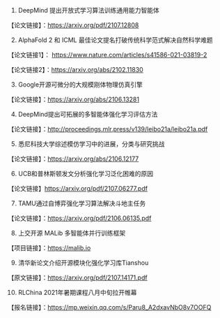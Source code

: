 1.	DeepMind 提出开放式学习算法训练通用能力智能体

【论文链接】：https://arxiv.org/pdf/2107.12808 

2.	AlphaFold 2 和 ICML 最佳论文提名打破传统科学范式解决自然科学难题

【论文链接1】： https://www.nature.com/articles/s41586-021-03819-2

【论文链接2】：https://arxiv.org/abs/2102.11830

3.	Google开源可微分的大规模刚体物理仿真引擎 

【论文链接】：https://arxiv.org/abs/2106.13281

4.	DeepMind提出可拓展的多智能体强化学习评估方法

【论文链接】：http://proceedings.mlr.press/v139/leibo21a/leibo21a.pdf 

5.	悉尼科技大学综述模仿学习中的进展，分类与研究挑战

【论文链接】：https://arxiv.org/abs/2106.12177 

6.	UCB和普林斯顿发文分析强化学习泛化困难的原因

【论文链接】https://arxiv.org/pdf/2107.06277.pdf

7.	TAMU通过自博弈强化学习算法解决斗地主任务

【论文链接】：https://arxiv.org/pdf/2106.06135.pdf 

8.	上交开源 MALib 多智能体并行训练框架

【项目链接】：https://malib.io

9.	清华新论文介绍开源模块化强化学习库Tianshou

【原文链接】：https://arxiv.org/pdf/2107.14171.pdf 

10.	RLChina 2021年暑期课程八月中旬拉开帷幕

【报名链接】：https://mp.weixin.qq.com/s/Paru8_A2dxavNbO8v7OOFQ